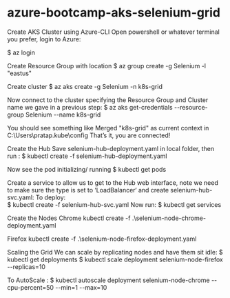 # azure-bootcamp-aks-selenium-grid

Create AKS Cluster using Azure-CLI
Open powershell or whatever terminal you prefer, login to Azure: 

$ az login

Create Resource Group with location
$ az group create -g Selenium -l "eastus"

Create cluster
$ az aks create -g Selenium -n k8s-grid

Now connect to the cluster specifying the Resource Group and Cluster name we gave in a previous step:
$ az aks get-credentials --resource-group Selenium --name k8s-grid

You should see something like
Merged "k8s-grid" as current context in C:\Users\pratap\.kube\config
That’s it, you are connected!

Create the Hub
Save selenium-hub-deployment.yaml in local folder, then run :
$ kubectl create -f selenium-hub-deployment.yaml

Now see the pod initializing/ running
$ kubectl get pods 

Create a service to allow us to get to the Hub web interface, note we need to make sure the type is set to ‘LoadBalancer‘ and create selenium-hub-svc.yaml:
To deploy:  
$ kubectl create -f selenium-hub-svc.yaml
Now run:
$ kubectl get services

Create the Nodes
Chrome
kubectl create -f .\selenium-node-chrome-deployment.yaml 

Firefox
kubectl create -f .\selenium-node-firefox-deployment.yaml 

Scaling the Grid
We can scale by replicating nodes and have them sit idle:
$ kubectl get deployments
$ kubectl scale deployment selenium-node-firefox --replicas=10

To AutoScale :
$ kubectl autoscale deployment selenium-node-chrome --cpu-percent=50 --min=1 --max=10
